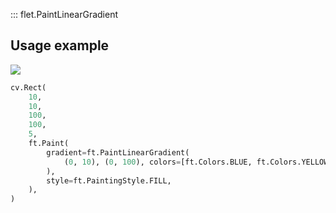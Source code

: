 ::: flet.PaintLinearGradient

## Usage example

<img src="/img/docs/controls/canvas/paint-linear-gradient.png" className="screenshot-20" />

```python
cv.Rect(
    10,
    10,
    100,
    100,
    5,
    ft.Paint(
        gradient=ft.PaintLinearGradient(
            (0, 10), (0, 100), colors=[ft.Colors.BLUE, ft.Colors.YELLOW]
        ),
        style=ft.PaintingStyle.FILL,
    ),
)
```